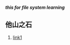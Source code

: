 ***this for file system learning***

## 他山之石     
1. [link1](https://www.eet-china.com/mp/a38145.html)      
